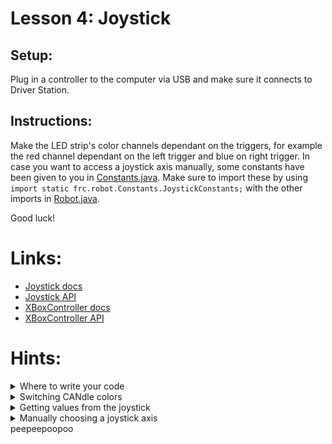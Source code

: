 # Lesson 4: Joystick

## Setup:

Plug in a controller to the computer via USB and make sure it connects to Driver Station.

## Instructions:


Make the LED strip's color channels dependant on the triggers, for example the red channel dependant on the left trigger and blue on right trigger. In case you want to access a joystick axis manually, some constants have been given to you in [Constants.java](src/main/java/frc/robot/Constants.java). Make sure to import these by using `import static frc.robot.Constants.JoystickConstants;` with the other imports in [Robot.java](src/main/java/frc/robot/Robot.java).

Good luck!

# Links:
- [Joystick docs](https://docs.wpilib.org/en/stable/docs/software/basic-programming/joystick.html)
- [Joystick API](https://first.wpi.edu/wpilib/allwpilib/docs/release/java/edu/wpi/first/wpilibj/Joystick.html)
- [XBoxController docs](https://docs.wpilib.org/en/stable/docs/software/basic-programming/joystick.html#xboxcontroller-class)
- [XBoxController API](https://first.wpi.edu/wpilib/allwpilib/docs/release/java/edu/wpi/first/wpilibj/XboxController.html)
  
# Hints:

<details><summary>Where to write your code</summary>

- Put your code in [Robot.java](src/main/java/frc/robot/Robot.java)'s `teleopPeriodic()` method to have it run every [robot loop](https://docs.wpilib.org/en/stable/docs/software/vscode-overview/creating-robot-program.html#timedrobot") (20 ms)

</details>

<details> <summary> Switching CANdle colors </summary>

- Switch the candle between solid colors using the `Candle`'s `setAllToColor(r, g, b)` method, where each parameter is an integer from 0-255 representing the strength of each color channel

</details>

<details> <summary> Getting values from the joystick </summary>

- Get the current input from any axis on the joystick (joysticks and triggers) by using the `Joystick`'s `getRawAxis(axis)` method, where axis is the integer address of the target axis. Alternatively (easier option), use one of `XboxController`'s prebuilt methods such as `getLeftTriggerAxis()`
 
</details>

<details> <summary> Manually choosing a joystick axis </summary>

- The addresses of each axis are given in [Constants.java](src/main/java/frc/robot/Constants.java), and as long as you have imported the class in a static context, can be accessed with `JoystickConstants.%AXIS%`, where %AXIS% is your desired axis.
 
</details> peepeepoopoo